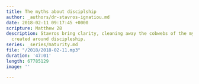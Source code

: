 ```yaml
---
title: The myths about disciplship
author: _authors/dr-stavros-ignatiou.md
date: 2018-02-11 09:17:45 +0000
scripture: Matthew 28
description: Stavros bring clarity, cleaning away the cobwebs of the myths we have
  created around discipleship.
series: _series/maturity.md
file: "/2018/2018-02-11.mp3"
duration: '47:01'
length: 67785129
image: ''

---
```

